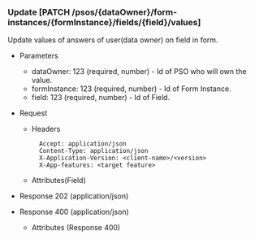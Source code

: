### Update [PATCH /psos/{dataOwner}/form-instances/{formInstance}/fields/{field}/values]

Update values of answers of user(data owner) on field in form. 

+ Parameters
    + dataOwner: 123 (required, number) - Id of PSO who will own the value.
    + formInstance: 123 (required, number) - Id of Form Instance.
    + field: 123 (required, number) - Id of Field.

+ Request
    + Headers

            Accept: application/json
            Content-Type: application/json
            X-Application-Version: <client-name>/<version>
            X-App-features: <target feature>
          
    + Attributes(Field)

+ Response 202 (application/json)

+ Response 400 (application/json)
              
    + Attributes (Response 400)

<!-- include(../error_responses.md) -->